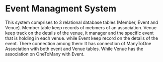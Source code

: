 # Event Managment System

This system comprises to 3 relational database tables (Member, Event and Venue). Member table keep records of mebmers of an association.
Venue keep track on the details of the venue, it manager and the specific event that is holding in each venue. while Event keep record on the details of the event. There connection among them:
It has connection of ManyToOne Association with both event and Venue tables. While Venue has the association on OneToMany with Event.
